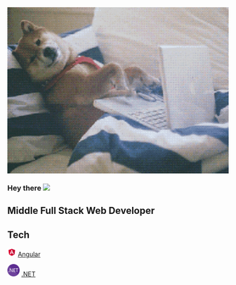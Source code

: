 <img align="center" alt="GIF" src="giphy.gif" width="550" />

### Hey there <img src="https://media.giphy.com/media/hvRJCLFzcasrR4ia7z/giphy.gif" width="25px">

## Middle Full Stack Web Developer

## Tech


<img src="Angular_full_color_logo.svg.png" width="20"/> [Angular](https://angular.io/)

<code><img height="28" src="https://raw.githubusercontent.com/github/explore/80688e429a7d4ef2fca1e82350fe8e3517d3494d/topics/dotnet/dotnet.png"></code> [ .NET](https://dotnet.microsoft.com/)


